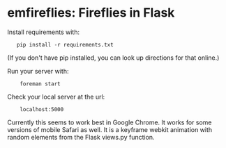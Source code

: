 # emfireflies: Fireflies in Flask

Install requirements with:
```
   pip install -r requirements.txt
```
(If you don't have pip installed, you can look up directions for that online.)

Run your server with:
```
    foreman start
```

Check your local server at the url:
```
    localhost:5000
```

Currently this seems to work best in Google Chrome. It works for some versions
of mobile Safari as well. It is a keyframe webkit animation with random
elements from the Flask views.py function.
